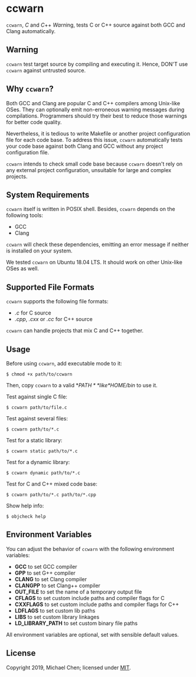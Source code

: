 # ccwarn

`ccwarn`, *C* and *C*++ *Warn*ing, tests C or C++ source against both GCC and Clang automatically.

## Warning

`ccwarn` test target source by compiling and executing it. Hence, DON'T use `ccwarn` against untrusted source.

## Why `ccwarn`?

Both GCC and Clang are popular C and C++ compilers among Unix-like OSes. They can optionally emit non-erroneous warning messages during compilations. Programmers should try their best to reduce those warnings for better code quality.

Nevertheless, it is tedious to write Makefile or another project configuration file for each code base. To address this issue, `ccwarn` automatically tests your code base against both Clang and GCC without any project configuration file.

`ccwarn` intends to check small code base because `ccwarn` doesn't rely on any external project configuration, unsuitable for large and complex projects.

## System Requirements

`ccwarn` itself is written in POSIX shell. Besides, `ccwarn` depends on the following tools:

* GCC
* Clang

`ccwarn` will check these dependencies, emitting an error message if neither is installed on your system.

We tested `ccwarn` on Ubuntu 18.04 LTS. It should work on other Unix-like OSes as well.

## Supported File Formats

`ccwarn` supports the following file formats:

* *.c* for C source
* *.cpp*, *.cxx* or *.cc* for C++ source


`ccwarn` can handle projects that mix C and C++ together.

## Usage

Before using `ccwarn`, add executable mode to it:

```
$ chmod +x path/to/ccwarn
```

Then, copy `ccwarn` to a valid **$PATH** like *$HOME/bin* to use it.

Test against single C file:

```
$ ccwarn path/to/file.c
```

Test against several files:

```
$ ccwarn path/to/*.c
```

Test for a static library:

```
$ ccwarn static path/to/*.c
```

Test for a dynamic library:

```
$ ccwarn dynamic path/to/*.c
```

Test for C and C++ mixed code base:

```
$ ccwarn path/to/*.c path/to/*.cpp
```

Show help info:

```
$ objcheck help
```

## Environment Variables

You can adjust the behavior of `ccwarn` with the following environment variables:

* **GCC** to set GCC compiler
* **GPP** to set G++ compiler
* **CLANG** to set Clang compiler
* **CLANGPP** to set Clang++ compiler
* **OUT_FILE** to set the name of a temporary output file
* **CFLAGS** to set custom include paths and compiler flags for C
* **CXXFLAGS** to set custom include paths and compiler flags for C++
* **LDFLAGS** to set custom lib paths
* **LIBS** to set custom library linkages
* **LD_LIBRARY_PATH** to set custom binary file paths

All environment variables are optional, set with sensible default values.

## License

Copyright 2019, Michael Chen; licensed under [MIT](https://opensource.org/licenses/MIT).
